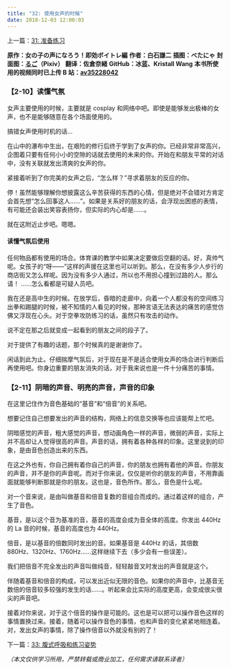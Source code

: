 ```yaml
---
title: "32: 使用女声的时候"
date: 2018-12-03 12:00:03
---
```


上一篇：[31: 准备练习](31.md)

**原作：女の子の声になろう！即効ボイトレ編**
**作者：白石謙二**
**插图：べたにゃ**
**封面图：[るご](https://www.pixiv.net/users/217058)（Pixiv）**
**翻译：佐倉奈緒**
**GitHub：冰蓝、Kristall Wang**
**本书所使用的视频同时已上传 B 站：[av35228042](https://www.bilibili.com/video/av35228042)**

### 【2-10】读懂气氛

女声主要使用的时候，主要就是 cosplay 和网络中吧。即使是能够发出极棒的女声，也不是能够随意在各个场面使用的。

搞错女声使用时机的话…

在山中的瀑布中生出，在艰险的修行后终于学到了女声的你。已经非常非常高兴，企图着只要有任何小小的空隙的话就去使用的未来的你。开始在和朋友平常的对话中，没有关联就发出清爽的女声的你。

紧接着听到了你完美的女声之后，“怎么样？”寻求着朋友的反应的你。

停！虽然能够理解你想披露这么辛苦获得的东西的心情，但是绝对不会错对方肯定会首先想“怎么回事这人……”。如果是关系好的朋友的话，会浮现出困惑的表情，有可能还会装出笑容表扬你，但实际的内心却是……。

就在这附近止步吧。嗯嗯。

#### 读懂气氛后使用

任何物品都有使用的场合。体育课的教学中如果决定要做后空翻的话。好，真帅气呢。女孩子的“呀——”这样的声援在这里也可以听到。那么，在没有多少人步行的商店街又怎么样呢。因为没有多少人通过，所以也不用担心撞到过路的人。那么请！ ……怎么看都是可疑人员吧。

我在还是高中生的时候。在放学后，昏暗的走廊中，向着一个人都没有的空间练习出拳和踢腿的时候，被不知情的人看见的时候，那种言语无法表达的痛苦的感觉仿佛又浮现在心头。对于空拳攻防练习的话，虽然只有攻击的动作。

说不定在那之后就变成一起看到的朋友之间的段子了。

对于提供了有趣的话题，那个时候真的是谢谢你了。

闲话到此为止。仔细揣摩气氛后，对于现在是不是适合使用女声的场合进行判断后再使用吧。你身边重要的朋友消失的话，对于我来说也是一件十分痛苦的事情。

### 【2-11】阴暗的声音、明亮的声音，声音的印象

在这里记住作为音色基础的“基音”和“倍音”的关系吧。

想要记住自己想要发出的声音的结构，网络上的信息交换等也应该能帮上忙吧。

阴暗感觉的声音，粗大感觉的声音，想动画角色一样的声音，微弱的声音，实际上并不高却让人觉得很高的声音。声音的话，拥有着各种各样的印象。这里说到的印象，是由音色创造出来的东西。

在这之外也有，你自己拥有着你自己的声音，你的朋友也拥有着他的声音。你朋友的声音，并不是你的声音呢。而对于你来说，仅仅是听你的朋友的声音，不用靠画面就能够判断那就是你的朋友。这也是，音色所作。那么，音色是什么呢。

对一个音来说，是由叫做基音和倍音复数的音组合而成的。通过着这样的组合，产生了音色。

基音，是以这个音为基准的音，基音的高度会成为音全体的高度。你发出 440Hz 的 La 音的时候，基音的高度也为 440Hz。

倍音，是以基音的倍数同时发出的音。如果基音是 440Hz 的话，其倍数 880Hz、1320Hz、1760Hz……这样继续下去（多少会有一些误差）。

我们把倍音不完全发出的声音叫做纯音，轻轻敲音叉时发出的声音就是这个。

伴随着基音和倍音的构成，可以发出近似无限的音色。如果你的声音中，比基音无数倍的倍音较多较强的发生的话……。听起来会比实际的高度更高，会变成很尖很尖的声音吧。

接着对你来说，对于这个倍音的操作是可能的。这也是可以把可以操作音色这样的事情置换过来。接着，随着可以操作音色的事情，也和声音的变化紧紧地相连着。对，发出女声的事情，除了操作倍音以外就没有别的了！

下一篇：[33: 腹式呼吸和练习姿势](33.md)

_（本文仅供学习所用，严禁转载或商业加工，任何需求请联系译者）_

